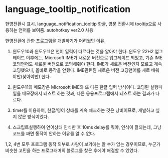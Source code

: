 # language_tooltip_notification
한영전환시 표시. language_notification_tooltip
한글, 영문 전환시에 tooltip으로 사용하는 언어를 보여줌.
autohotkey ver2.0 사용

한영전환에 관한 프로그램을 개발하기가 어려웠던 이유.

1. 윈도우10과 윈도우11은 언어 입력이 다르다는 것을 알아야 한다.
윈도우 22H2 업그레이드 이후에는, Microsoft IME가 새로운 버전으로 업그레이드 되었고,
기존 IME 코딩언어도 새로운 버전으로 코딩해줘야 한다.
IME가 새로운 버전인지 모르고 계속 코딩했으니, 올바로 동작을 안했다.
IME관련된 새로운 버전 코딩언어를 새로 배워야만(찾아야만) 한다.

2. 윈도우11의 메모장은 Microsoft IME와 또 다른 한글 입력 방식이다.
코딩된 실행파일을 메모장에서 테스트 하는 것과, 다른 응용프로그램에서 테스트 하는 결과가 다르다.

3. timer를 이용하여, 한글/영어 상태를 계속 체크하는 것은 낭비이므로, 개발하고 싶지 않은 방식이었다.

4. 스크립트실행하여 언어상태 인식한 후 10ms delay를 줘야, 인식이 잘되는데, 그냥 코드를 짜면 동작이 안하는 이유를 알 수 없다.

1,2, 4번 모두 프로그램 동작 외부로 사람이 보기에는 알 수가 없는 경우이므로, 
누군가 비슷한 고민을 하는 프로그래머의 블로그를 찾은 후에야 해결할 수 있었다.
